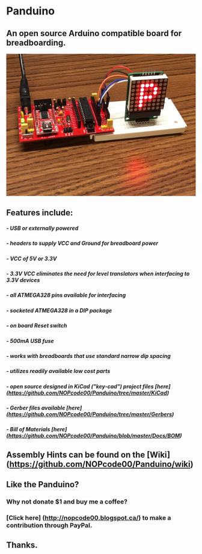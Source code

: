 # Panduino
## An open source Arduino compatible board for breadboarding.
![alt tag](https://github.com/NOPcode00/Panduino/blob/master/Photos/In_Use.PNG)
## Features include:
#####  - USB or externally powered
#####  - headers to supply VCC and Ground for breadboard power	
#####  - VCC of 5V or 3.3V 
#####  - 3.3V VCC eliminates the need for level translators when interfacing to 3.3V devices
#####  - all ATMEGA328 pins available for interfacing
#####  - socketed ATMEGA328 in a DIP package
#####  - on board Reset switch
#####  - 500mA USB fuse
#####  - works with breadboards that use standard narrow dip spacing
#####  - utilizes readily available low cost parts
#####  - open source designed in KiCad ("key-cad") project files [here] (https://github.com/NOPcode00/Panduino/tree/master/KiCad)
#####  - Gerber files available [here] (https://github.com/NOPcode00/Panduino/tree/master/Gerbers)
#####  - Bill of Materials [here] (https://github.com/NOPcode00/Panduino/blob/master/Docs/BOM)
##
## Assembly Hints can be found on the [Wiki] (https://github.com/NOPcode00/Panduino/wiki)
## Like the Panduino?
### Why not donate $1 and buy me a coffee?
### [Click here] (http://nopcode00.blogspot.ca/) to make a contribution through PayPal. 
## Thanks. 

